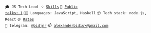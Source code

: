 <code>🎓 JS Tech Lead </code>
<code>💡 [Skills](SKILLS.md)</code>
<code>📢 [Public talks: 1](TALKS.md)</code>
<code>🧑‍💻 Languages: JavaScript, Haskell</code>
<code>📦 Tech stack: node.js, React</code>
<code>🪙 [Rates](RATES.md)</code><br>
<code>💬 telegram: [@bidjnr](https://t.me/bidjnr)</code>
<code>📫 [alexanderbidiuk@gmail.com](mailto:alexanderbidiuk@gmail.com)</code>
